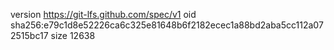 version https://git-lfs.github.com/spec/v1
oid sha256:e79c1d8e52226ca6c325e81648b6f2182ecec1a88bd2aba5cc112a072515bc17
size 12638
